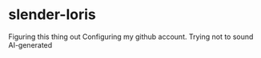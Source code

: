 # slender-loris
Figuring this thing out
Configuring my github account. Trying not to sound AI-generated
